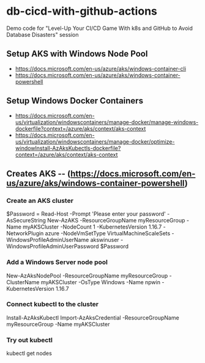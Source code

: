 # db-cicd-with-github-actions

Demo code for "Level-Up Your CI/CD Game With k8s and GitHub to Avoid Database Disasters" session

## Setup AKS with Windows Node Pool
- https://docs.microsoft.com/en-us/azure/aks/windows-container-cli
- https://docs.microsoft.com/en-us/azure/aks/windows-container-powershell

## Setup Windows Docker Containers
- https://docs.microsoft.com/en-us/virtualization/windowscontainers/manage-docker/manage-windows-dockerfile?context=/azure/aks/context/aks-context
- https://docs.microsoft.com/en-us/virtualization/windowscontainers/manage-docker/optimize-windowInstall-AzAksKubectls-dockerfile?context=/azure/aks/context/aks-context

## Creates AKS -- (https://docs.microsoft.com/en-us/azure/aks/windows-container-powershell)
### Create an AKS cluster
$Password = Read-Host -Prompt 'Please enter your password' -AsSecureString
New-AzAKS -ResourceGroupName myResourceGroup -Name myAKSCluster -NodeCount 1 -KubernetesVersion 1.16.7 -NetworkPlugin azure -NodeVmSetType VirtualMachineScaleSets -WindowsProfileAdminUserName akswinuser -WindowsProfileAdminUserPassword $Password
### Add a Windows Server node pool
New-AzAksNodePool -ResourceGroupName myResourceGroup -ClusterName myAKSCluster -OsType Windows -Name npwin -KubernetesVersion 1.16.7
### Connect kubectl to the cluster
Install-AzAksKubectl
Import-AzAksCredential -ResourceGroupName myResourceGroup -Name myAKSCluster
### Try out kubectl
kubectl get nodes
